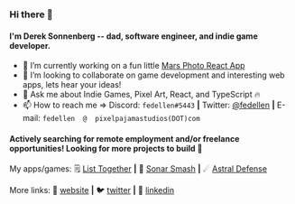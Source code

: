 ### Hi there 👋

#### I'm Derek Sonnenberg -- dad, software engineer, and indie game developer.

<!--
**fedellen/fedellen** is a ✨ _special_ ✨ repository because its `README.md` (this file) appears on your GitHub profile.
-->

- 🔭 I’m currently working on a fun little [Mars Photo React App][marsPhotoApp]
- 👯 I’m looking to collaborate on game development and interesting web apps, lets hear your ideas!
- 💬 Ask me about Indie Games, Pixel Art, React, and TypeScript 🔥
- 📫 How to reach me => Discord: `fedellen#5443` **|** Twitter: [@fedellen][twitter] **|** E-mail: `fedellen  @  pixelpajamastudios(DOT)com` 

#### Actively searching for remote employment and/or freelance opportunities! Looking for more projects to build 🔨

My apps/games: 
🗒 [List Together][listTogether] **|** 🐬 [Sonar Smash][sonarSmash] **|** ☄ [Astral Defense][astralDefense]

More links:
🏡 [website][website] **|** 
🐦 [twitter][twitter] **|** 
👔 [linkedin][linkedin]

[website]: https://pixelpajamastudios.com/fedellen.html
[twitter]: https://twitter.com/fedellen
[linkedin]: https://www.linkedin.com/in/derek-sonnenberg-5b47991b6/
[sonarSmash]: https://pixelpajamastudios.com/sonarsmash.html
[astralDefense]: https://pixelpajamastudios.com/astraldefense.html
[listTogether]: https://github.com/fedellen/list-together
[pixelPajamaStudios]: https://pixelpajamastudios.com
[marsPhotoApp]: https://github.com/fedellen/react-mars-photo-app
